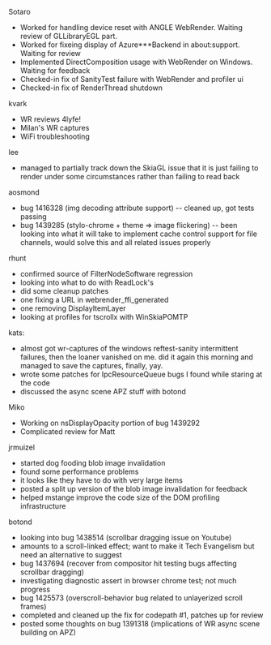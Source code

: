 Sotaro
* Worked for handling device reset with ANGLE WebRender. Waiting review of GLLibraryEGL part.
* Worked for fixeing display of Azure***Backend in about:support. Waiting for review
* Implemented DirectComposition usage with WebRender on Windows. Waiting for feedback
* Checked-in fix of SanityTest failure with WebRender and profiler ui
* Checked-in fix of RenderThread shutdown

kvark
* WR reviews 4lyfe!
* Milan's WR captures
* WiFi troubleshooting

lee
* managed to partially track down the SkiaGL issue that it is just failing to render under some circumstances rather than failing to read back

aosmond
* bug 1416328 (img decoding attribute support) -- cleaned up, got tests passing
* bug 1439285 (stylo-chrome + theme => image flickering) -- been looking into what it will take to implement cache control support for file channels, would solve this and all related issues properly

rhunt
* confirmed source of FilterNodeSoftware regression
* looking into what to do with ReadLock's
* did some cleanup patches
* one fixing a URL in webrender_ffi_generated
* one removing DisplayItemLayer
* looking at profiles for tscrollx with WinSkiaPOMTP

kats:
* almost got wr-captures of the windows reftest-sanity intermittent failures, then the loaner vanished on me. did it again this morning and managed to save the captures, finally, yay.
* wrote some patches for IpcResourceQueue bugs I found while staring at the code
* discussed the async scene APZ stuff with botond

Miko
* Working on nsDisplayOpacity portion of bug 1439292
* Complicated review for Matt

jrmuizel
* started dog fooding blob image invalidation
* found some performance problems
* it looks like they have to do with very large items
* posted a split up version of the blob image invalidation for feedback
* helped mstange improve the code size of the DOM profiling infrastructure

botond
* looking into bug 1438514 (scrollbar dragging issue on Youtube) 
* amounts to a scroll-linked effect; want to make it Tech Evangelism but need an alternative to suggest 
* bug 1437694 (recover from compositor hit testing bugs affecting scrollbar dragging) 
* investigating diagnostic assert in browser chrome test; not much progress 
* bug 1425573 (overscroll-behavior bug related to unlayerized scroll frames) 
* completed and cleaned up the fix for codepath #1, patches up for review
* posted some thoughts on bug 1391318 (implications of WR async scene building on APZ) 
